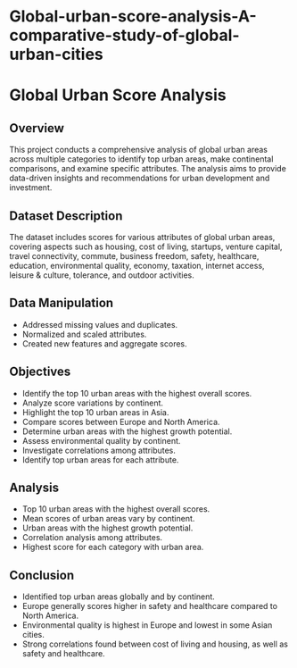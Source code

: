 # Global-urban-score-analysis-A-comparative-study-of-global-urban-cities

# Global Urban Score Analysis

## Overview
This project conducts a comprehensive analysis of global urban areas across multiple categories to identify top urban areas, make continental comparisons, and examine specific attributes. The analysis aims to provide data-driven insights and recommendations for urban development and investment.

## Dataset Description
The dataset includes scores for various attributes of global urban areas, covering aspects such as housing, cost of living, startups, venture capital, travel connectivity, commute, business freedom, safety, healthcare, education, environmental quality, economy, taxation, internet access, leisure & culture, tolerance, and outdoor activities.

## Data Manipulation
- Addressed missing values and duplicates.
- Normalized and scaled attributes.
- Created new features and aggregate scores.

## Objectives
- Identify the top 10 urban areas with the highest overall scores.
- Analyze score variations by continent.
- Highlight the top 10 urban areas in Asia.
- Compare scores between Europe and North America.
- Determine urban areas with the highest growth potential.
- Assess environmental quality by continent.
- Investigate correlations among attributes.
- Identify top urban areas for each attribute.

## Analysis
- Top 10 urban areas with the highest overall scores.
- Mean scores of urban areas vary by continent.
- Urban areas with the highest growth potential.
- Correlation analysis among attributes.
- Highest score for each category with urban area.

## Conclusion
- Identified top urban areas globally and by continent.
- Europe generally scores higher in safety and healthcare compared to North America.
- Environmental quality is highest in Europe and lowest in some Asian cities.
- Strong correlations found between cost of living and housing, as well as safety and healthcare.
